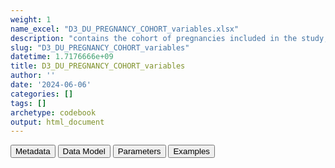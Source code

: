 ```yaml
---
weight: 1
name_excel: "D3_DU_PREGNANCY_COHORT_variables.xlsx"
description: "contains the cohort of pregnancies included in the study, including both those with MS and those without MS, as decsribed in section 4.1 of DP3_SAP_DU_MS_V2.2"
slug: "D3_DU_PREGNANCY_COHORT_variables"
datetime: 1.7176666e+09
title: D3_DU_PREGNANCY_COHORT_variables
author: ''
date: '2024-06-06'
categories: []
tags: []
archetype: codebook
output: html_document
---
```


<div class="tab">
<button class="tablinks" onclick="openCity(event, &#39;Metadata&#39;)" id="defaultOpen">Metadata</button>
<button class="tablinks" onclick="openCity(event, &#39;Data Model&#39;)">Data Model</button>
<button class="tablinks" onclick="openCity(event, &#39;Parameters&#39;)">Parameters</button>
<button class="tablinks" onclick="openCity(event, &#39;Examples&#39;)">Examples</button>
</div>
<div class="tabcontent"></div>
